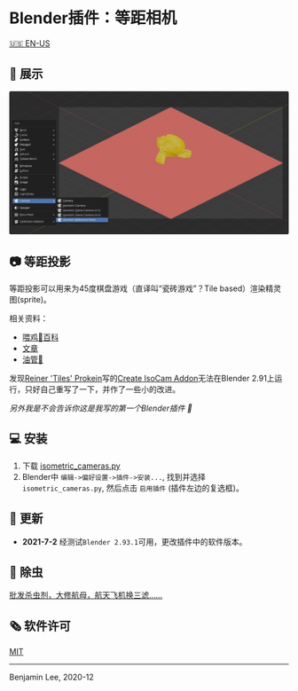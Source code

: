 # Blender插件：等距相机

[🇺🇸 EN-US](README.md)

## 🎪 展示

![展示](showcase.jpg)

## 📷 等距投影

等距投影可以用来为45度棋盘游戏（直译叫“瓷砖游戏”？Tile based）渲染精灵图(sprite)。

相关资料：

* [喂鸡🐔百科](https://en.wikipedia.org/wiki/Isometric_projection)
* [文章](https://www.blender3darchitect.com/architectural-visualization/create-true-isometric-camera-architecture/)
* [油管🧪](https://www.youtube.com/watch?v=YycYkyxwHr4)

发现[Reiner 'Tiles' Prokein](https://www.reinerstilesets.de/)写的[Create IsoCam Addon](https://www.reinerstilesets.de/blender/createisocam.py)无法在Blender 2.91上运行，只好自己重写了一下，并作了一些小的改进。

_另外我是不会告诉你这是我写的第一个Blender插件 🥲_

## 💻 安装

1. 下载 [isometric_cameras.py](https://github.com/sudo-bcli/isometric-cameras/releases/)
2. Blender中 `编辑->偏好设置->插件->安装...`, 找到并选择 `isometric_cameras.py`, 然后点击 `启用插件` (插件左边的复选框)。

## 🚀 更新

* **2021-7-2** 经测试`Blender 2.93.1`可用，更改插件中的软件版本。

## 🐞 除虫

[批发杀虫剂，大修航母，航天飞机换三滤……](https://github.com/sudo-bcli/isometric-cameras/issues)

## 🗞️ 软件许可

[MIT](LICENSE)

-----
Benjamin Lee, 2020-12
